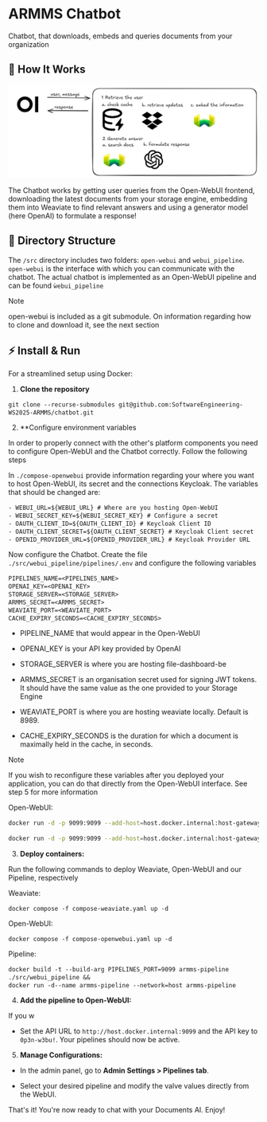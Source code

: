 # ARMMS Chatbot

Chatbot, that downloads, embeds and queries documents from your organization

## 🔧 How It Works

<p align="center">
  <a href="./docs/images/workflow.png"><img src="./docs/images/workflow.png" alt="Pipelines Workflow"></a>
</p>

The Chatbot works by getting user queries from the Open-WebUI frontend, downloading the latest documents from your storage engine, embedding them into Weaviate to find relevant answers and using a generator model (here OpenAI) to formulate a response!

## 📂 Directory Structure

The `/src` directory includes two folders: `open-webui` and `webui_pipeline`. `open-webui` is the interface with which you can communicate with the chatbot. The actual chatbot is implemented as an Open-WebUI pipeline and can be found `ẁebui_pipeline`

> [!NOTE]
> 
> open-webui is included as a git submodule. On information regarding how to clone and download it, see the next section

## ⚡ Install & Run

For a streamlined setup using Docker:

1. **Clone the repository**
  
  ```shell
  git clone --recurse-submodules git@github.com:SoftwareEngineering-WS2025-ARMMS/chatbot.git
  ```
  
2. **Configure environment variables
  
  In order to properly connect with the other's platform components you need to configure Open-WebUI and the Chatbot correctly. Follow the following steps
  
  In `./compose-openwebui` provide information regarding your where you want to host Open-WebUI, its secret and the connections Keycloak. The variables that should be changed are:
  
  ```
  - WEBUI_URL=${WEBUI_URL} # Where are you hosting Open-WebUI
  - WEBUI_SECRET_KEY=${WEBUI_SECRET_KEY} # Configure a secret
  - OAUTH_CLIENT_ID=${OAUTH_CLIENT_ID} # Keycloak Client ID
  - OAUTH_CLIENT_SECRET=${OAUTH_CLIENT_SECRET} # Keycloak Client secret
  - OPENID_PROVIDER_URL=${OPENID_PROVIDER_URL} # Keycloak Provider URL
  ```
  
  Now configure the Chatbot. Create the file `./src/webui_pipeline/pipelines/.env` and configure the following variables
  
  ```
  PIPELINES_NAME=<PIPELINES_NAME>
  OPENAI_KEY=<OPENAI_KEY>
  STORAGE_SERVER=<STORAGE_SERVER>
  ARMMS_SECRET=<ARMMS_SECRET>
  WEAVIATE_PORT=<WEAVIATE_PORT>
  CACHE_EXPIRY_SECONDS=<CACHE_EXPIRY_SECONDS> 
  ```
  - PIPELINE_NAME that would appear in the Open-WebUI

  - OPENAI_KEY is your API key provided by OpenAI
    
  - STORAGE_SERVER is where you are hosting file-dashboard-be
    
  - ARMMS_SECRET is an organisation secret used for signing JWT tokens. It should have the same value as the one provided to your Storage Engine
    
  - WEAVIATE_PORT is where you are hosting weaviate locally. Default is 8989.
    
  - CACHE_EXPIRY_SECONDS is the duration for which a document is maximally held in the cache, in seconds.
    
  
  > [!NOTE]
  > 
  > If you wish to reconfigure these variables after you deployed your application, you can do that directly from the Open-WebUI interface. See step 5 for more information
  
  Open-WebUI:
  
  ```sh
  docker run -d -p 9099:9099 --add-host=host.docker.internal:host-gateway -v pipelines:/app/pipelines --name pipelines --restart always ghcr.io/open-webui/pipelines:main
  ```
  
  ```sh
  docker run -d -p 9099:9099 --add-host=host.docker.internal:host-gateway -v pipelines:/app/pipelines --name pipelines --restart always ghcr.io/open-webui/pipelines:main
  ```
  
3. **Deploy containers:**
  
  Run the following commands to deploy Weaviate, Open-WebUI and our Pipeline, respectively
  
  Weaviate:
  
  ```shell
  docker compose -f compose-weaviate.yaml up -d
  ```
  
  Open-WebUI:
  
  ```shell
  docker compose -f compose-openwebui.yaml up -d
  ```
  
  Pipeline:
  
  ```shell
  docker build -t --build-arg PIPELINES_PORT=9099 armms-pipeline ./src/webui_pipeline &&
  docker run -d--name armms-pipeline --network=host armms-pipeline
  ```
  
4. **Add the pipeline to Open-WebUI:**
  
  If you w
  
  - Set the API URL to `http://host.docker.internal:9099` and the API key to `0p3n-w3bu!`. Your pipelines should now be active.

5. **Manage Configurations:**
  
  - In the admin panel, go to **Admin Settings > Pipelines tab**.
    
  - Select your desired pipeline and modify the valve values directly from the WebUI.
    

That's it! You're now ready to chat with your Documents AI. Enjoy!
